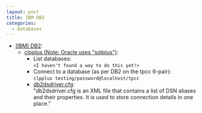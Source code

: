 ```yaml
---
layout: post
title: IBM DB2
categories:
  - Databases
---
```

* [(IBM) DB2](https://www.ibm.com/support/knowledgecenter/SSEPGG):  
  * [clpplus (Note: Oracle uses "sqlplus")](https://www.ibm.com/support/knowledgecenter/SSEPGG_10.5.0/com.ibm.swg.im.dbclient.clpplus.doc/doc/t0053826.html):  
    * List databases:  
    `<I haven't found a way to do this yet!>`  
    * Connect to a database (as per DB2 on the tpcc 6-pair):  
    `clpplus testing/password@localhost/tpcc`
    * [db2dsdriver.cfg](http://www-db.deis.unibo.it/courses/SI-T/DOCS/DB2CommandRef.pdf):  
    "db2dsdriver.cfg is an XML file that contains a list of DSN aliases and their properties. It is used to store connection details in one place."
    
